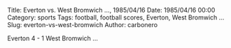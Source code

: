 Title: Everton vs. West Bromwich …, 1985/04/16
Date: 1985/04/16 00:00
Category: sports
Tags: football, football scores, Everton, West Bromwich …
Slug: everton-vs-west-bromwich
Author: carbonero


Everton 4 - 1 West Bromwich …
